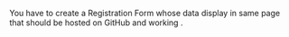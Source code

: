 You have to create a Registration Form whose data display in same page that should be hosted on GitHub and working .
